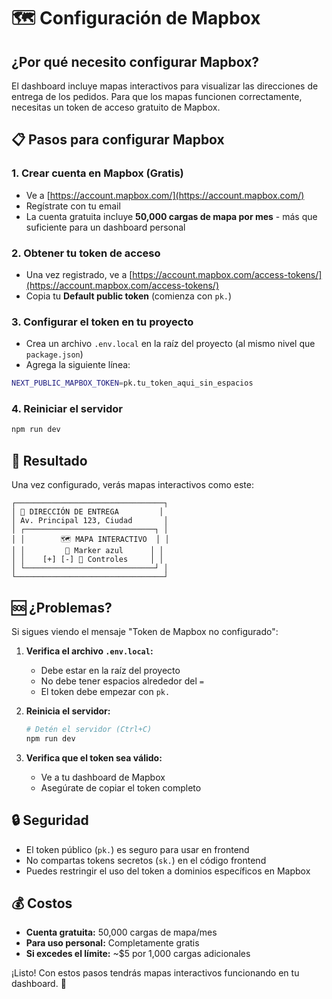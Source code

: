 # 🗺️ Configuración de Mapbox

## ¿Por qué necesito configurar Mapbox?

El dashboard incluye mapas interactivos para visualizar las direcciones de entrega de los pedidos. Para que los mapas funcionen correctamente, necesitas un token de acceso gratuito de Mapbox.

## 📋 Pasos para configurar Mapbox

### 1. Crear cuenta en Mapbox (Gratis)
- Ve a [https://account.mapbox.com/](https://account.mapbox.com/)
- Regístrate con tu email
- La cuenta gratuita incluye **50,000 cargas de mapa por mes** - más que suficiente para un dashboard personal

### 2. Obtener tu token de acceso
- Una vez registrado, ve a [https://account.mapbox.com/access-tokens/](https://account.mapbox.com/access-tokens/)
- Copia tu **Default public token** (comienza con `pk.`)

### 3. Configurar el token en tu proyecto
- Crea un archivo `.env.local` en la raíz del proyecto (al mismo nivel que `package.json`)
- Agrega la siguiente línea:

```bash
NEXT_PUBLIC_MAPBOX_TOKEN=pk.tu_token_aqui_sin_espacios
```

### 4. Reiniciar el servidor
```bash
npm run dev
```

## 🎯 Resultado

Una vez configurado, verás mapas interactivos como este:

```
┌─────────────────────────────────┐
│ 📍 DIRECCIÓN DE ENTREGA         │
│ Av. Principal 123, Ciudad       │
│ ┌─────────────────────────────┐ │
│ │        🗺️ MAPA INTERACTIVO  │ │
│ │         📍 Marker azul      │ │
│ │    [+] [-] 🧭 Controles     │ │
│ └─────────────────────────────┘ │
└─────────────────────────────────┘
```

## 🆘 ¿Problemas?

Si sigues viendo el mensaje "Token de Mapbox no configurado":

1. **Verifica el archivo `.env.local`:**
   - Debe estar en la raíz del proyecto
   - No debe tener espacios alrededor del `=`
   - El token debe empezar con `pk.`

2. **Reinicia el servidor:**
   ```bash
   # Detén el servidor (Ctrl+C)
   npm run dev
   ```

3. **Verifica que el token sea válido:**
   - Ve a tu dashboard de Mapbox
   - Asegúrate de copiar el token completo

## 🔒 Seguridad

- El token público (`pk.`) es seguro para usar en frontend
- No compartas tokens secretos (`sk.`) en el código frontend
- Puedes restringir el uso del token a dominios específicos en Mapbox

## 💰 Costos

- **Cuenta gratuita:** 50,000 cargas de mapa/mes
- **Para uso personal:** Completamente gratis
- **Si excedes el límite:** ~$5 por 1,000 cargas adicionales

¡Listo! Con estos pasos tendrás mapas interactivos funcionando en tu dashboard. 🚀
